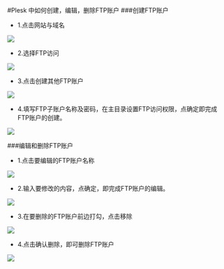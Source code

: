 <!-- --- tag: plesk ftp 虚拟主机 -->
<!-- --- title: Plesk 中如何创建，编辑，删除FTP账户 -->
#Plesk 中如何创建，编辑，删除FTP账户
###创建FTP账户

* 1.点击网站与域名

![](http://ww4.sinaimg.cn/large/a74eed94jw1dzau788k4bj.jpg)

* 2.选择FTP访问

![](http://ww4.sinaimg.cn/large/a74ecc4cjw1dzau1yrf1dj.jpg)

* 3.点击创建其他FTP账户

![](http://ww1.sinaimg.cn/large/a74ecc4cjw1dzauff4gcbj.jpg)


* 4.填写FTP子账户名称及密码，在主目录设置FTP访问权限，点确定即完成FTP账户的创建。

![](http://ww3.sinaimg.cn/large/a74eed94jw1dzaulifw6zj.jpg)

###编辑和删除FTP账户

* 1.点击要编辑的FTP账户名称

![](http://ww3.sinaimg.cn/large/a74e55b4jw1dzauq5mahbj.jpg)

* 2.输入要修改的内容，点确定，即完成FTP账户的编辑。

![](http://ww3.sinaimg.cn/large/a74ecc4cjw1dzautb4thtj.jpg)

* 3.在要删除的FTP账户前边打勾，点击移除

![](http://ww4.sinaimg.cn/large/a74eed94jw1dzauw9wblqj.jpg)

* 4.点击确认删除，即可删除FTP账户 

![](http://ww4.sinaimg.cn/large/a74e55b4jw1dzauzzl32gj.jpg.jpg)